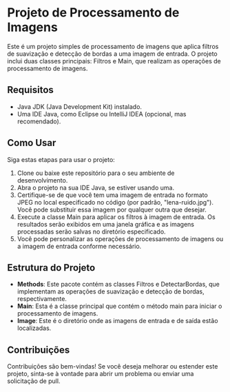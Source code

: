 # Projeto de Processamento de Imagens

Este é um projeto simples de processamento de imagens que aplica filtros de suavização e detecção de bordas a uma imagem de entrada. O projeto inclui duas classes principais: Filtros e Main, que realizam as operações de processamento de imagens.

## Requisitos

- Java JDK (Java Development Kit) instalado.
- Uma IDE Java, como Eclipse ou IntelliJ IDEA (opcional, mas recomendado).

## Como Usar

Siga estas etapas para usar o projeto:

1. Clone ou baixe este repositório para o seu ambiente de desenvolvimento.
2. Abra o projeto na sua IDE Java, se estiver usando uma.
3. Certifique-se de que você tem uma imagem de entrada no formato JPEG no local especificado no código (por padrão, "lena-ruido.jpg"). Você pode substituir essa imagem por qualquer outra que desejar.
4. Execute a classe Main para aplicar os filtros à imagem de entrada. Os resultados serão exibidos em uma janela gráfica e as imagens processadas serão salvas no diretório especificado.
5. Você pode personalizar as operações de processamento de imagens ou a imagem de entrada conforme necessário.

## Estrutura do Projeto

- **Methods**: Este pacote contém as classes Filtros e DetectarBordas, que implementam as operações de suavização e detecção de bordas, respectivamente.
- **Main**: Esta é a classe principal que contém o método main para iniciar o processamento de imagens.
- **Image**: Este é o diretório onde as imagens de entrada e de saída estão localizadas.

## Contribuições

Contribuições são bem-vindas! Se você deseja melhorar ou estender este projeto, sinta-se à vontade para abrir um problema ou enviar uma solicitação de pull.

